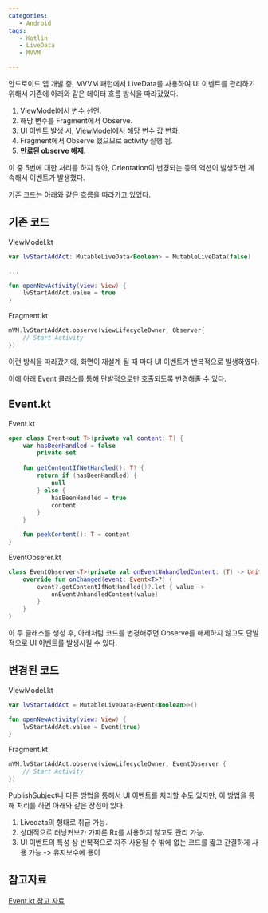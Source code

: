 ```yaml
---
categories: 
   - Android
tags: 
   - Kotlin
   - LiveData
   - MVVM

---
```






안드로이드 앱 개발 중, MVVM 패턴에서 LiveData를 사용하여 UI 이벤트를 관리하기 위해서 기존에 아래와 같은 데이터 흐름 방식을 따라갔었다.





1. ViewModel에서 변수 선언.
2. 해당 변수를 Fragment에서 Observe.
3. UI 이벤트 발생 시, ViewModel에서 해당 변수 값 변화.
4. Fragment에서 Observe 했으므로 activity 실행 됨.
5. **만료된 observe 해제.**





이 중 5번에 대한 처리를 하지 않아, Orientation이 변경되는 등의 액션이 발생하면 계속해서 이벤트가 발생했다.





기존 코드는 아래와 같은 흐름을 따라가고 있었다.





## 기존 코드

ViewModel.kt

```kotlin
var lvStartAddAct: MutableLiveData<Boolean> = MutableLiveData(false)

...

fun openNewActivity(view: View) {
	lvStartAddAct.value = true
}
```





Fragment.kt

```kotlin
mVM.lvStartAddAct.observe(viewLifecycleOwner, Observer{
	// Start Activity
})
```





이런 방식을 따라갔기에, 화면이 재설계 될 때 마다 UI 이벤트가 반복적으로 발생하였다.





이에 아래 Event 클래스를 통해 단발적으로만 호출되도록 변경해줄 수 있다.





##  Event.kt 

Event.kt

```kotlin
open class Event<out T>(private val content: T) {
    var hasBeenHandled = false
        private set 
    
    fun getContentIfNotHandled(): T? {
        return if (hasBeenHandled) {
            null
        } else {
            hasBeenHandled = true
            content
        }
    }

    fun peekContent(): T = content
}
```



EventObserer.kt

```kotlin
class EventObserver<T>(private val onEventUnhandledContent: (T) -> Unit) : Observer<Event<T>> {
    override fun onChanged(event: Event<T>?) {
        event?.getContentIfNotHandled()?.let { value ->
            onEventUnhandledContent(value)
        }
    }
}
```





이 두 클래스를 생성 후, 아래처럼 코드를 변경해주면 Observe를 해제하지 않고도 단발적으로 UI 이벤트를 발생시킬 수 있다.





## 변경된 코드

ViewModel.kt

```kotlin
var lvStartAddAct = MutableLiveData<Event<Boolean>>()

fun openNewActivity(view: View) {
	lvStartAddAct.value = Event(true)
}
```





Fragment.kt

```kotlin
mVM.lvStartAddAct.observe(viewLifecycleOwner, EventObserver {
	// Start Activity
})
```





PublishSubject나 다른 방법을 통해서 UI 이벤트를 처리할 수도 있지만, 이 방법을 통해 처리를 하면 아래와 같은 장점이 있다.





1. Livedata의 형태로 취급 가능.
2. 상대적으로 러닝커브가 가파른 Rx를 사용하지 않고도 관리 가능.
3. UI 이벤트의 특성 상 반복적으로 자주 사용될 수 밖에 없는 코드를 짧고 간결하게 사용 가능 -> 유지보수에 용이







## 참고자료

[Event.kt 참고 자료](https://gist.github.com/JoseAlcerreca/5b661f1800e1e654f07cc54fe87441af)